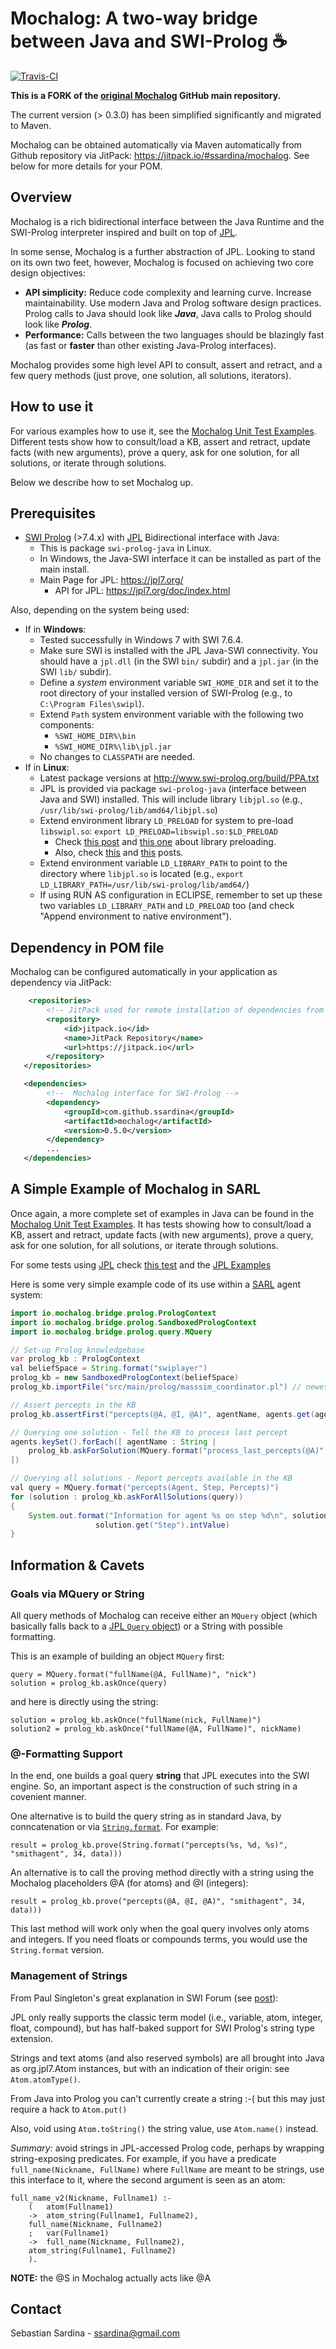  # Mochalog: A two-way bridge between Java and SWI-Prolog :coffee:

[![Travis-CI](https://img.shields.io/travis/mochalog/mochalog.svg)](https://travis-ci.org/ssardina/mochalog/builds)

**This is a FORK of the [original Mochalog](https://github.com/mochalog/mochalog) GitHub main repository.**

The current version (> 0.3.0) has been simplified significantly and migrated to Maven. 

Mochalog can be obtained automatically via Maven automatically from Github repository via JitPack: <https://jitpack.io/#ssardina/mochalog>. See below for more details for your POM.


## Overview

Mochalog is a rich bidirectional interface between the Java Runtime and the SWI-Prolog interpreter inspired and built on top of [JPL](http://jpl7.org/). 

In some sense, Mochalog is a further abstraction of JPL. Looking to stand on its own two feet, however, Mochalog is focused on achieving two core design objectives:

* **API simplicity:** Reduce code complexity and learning curve. Increase maintainability. Use modern Java and Prolog software design practices. Prolog calls to Java should look like ***Java***, Java calls to Prolog should look like ***Prolog***.
* **Performance:** Calls between the two languages should be blazingly fast (as fast or **faster** than other existing Java-Prolog interfaces).

Mochalog provides some high level API to consult, assert and retract, and a few query methods (just prove, one solution, all solutions, iterators). 

## How to use it

For various examples how to use it, see the [Mochalog Unit Test Examples](src/test/java/io/mochalog/bridge/MochaTest.java). Different tests show how to consult/load a KB, assert and retract, update facts (with new arguments), prove a query, ask for one solution, for all solutions, or iterate through solutions. 

Below we describe how to set Mochalog up.

## Prerequisites

* [SWI Prolog](http://www.swi-prolog.org/) (>7.4.x) with [JPL](http://www.swi-prolog.org/pldoc/doc_for?object=section(%27packages/jpl.html%27)) Bidirectional interface with Java:
	* This is package `swi-prolog-java` in Linux.
	* In Windows, the Java-SWI interface it can be installed as part of the main install.
	* Main Page for JPL: https://jpl7.org/ 
	    * API for JPL: https://jpl7.org/doc/index.html

Also, depending on the system being used:

* If in **Windows**:
	* Tested successfully in Windows 7 with SWI 7.6.4.
	* Make sure SWI is installed with the JPL Java-SWI connectivity. You should have a `jpl.dll` (in the SWI `bin/` subdir) and a `jpl.jar` (in the SWI `lib/` subdir).
	* Define a _system_ environment variable `SWI_HOME_DIR` and set it to the root directory of your installed version of SWI-Prolog (e.g., to `C:\Program Files\swipl`).
	* Extend `Path` system environment variable with the following two components:
		* `%SWI_HOME_DIR%\bin`
		* `%SWI_HOME_DIR%\lib\jpl.jar`
	* No changes to `CLASSPATH` are needed.
* If in **Linux**:
	* Latest package versions at <http://www.swi-prolog.org/build/PPA.txt> 
	* JPL is provided via package `swi-prolog-java` (interface between Java and SWI) installed. This will include library `libjpl.so` (e.g., `/usr/lib/swi-prolog/lib/amd64/libjpl.so`)
	* Extend environment library `LD_PRELOAD` for system to pre-load `libswipl.so`: `export LD_PRELOAD=libswipl.so:$LD_PRELOAD`
		* Check [this post](https://answers.ros.org/question/132411/unable-to-load-existing-owl-in-semantic-map-editor/) and [this one](https://blog.cryptomilk.org/2014/07/21/what-is-preloading/) about library preloading.
		* Also, check [this](https://bugs.debian.org/cgi-bin/bugreport.cgi?bug=690734) and [this](https://github.com/yuce/pyswip/issues/10) posts.
	* Extend environment variable `LD_LIBRARY_PATH`  to point to the directory where `libjpl.so` is located (e.g., `export LD_LIBRARY_PATH=/usr/lib/swi-prolog/lib/amd64/`)
	* If using RUN AS configuration in ECLIPSE, remember to set up these two variables `LD_LIBRARY_PATH` and `LD_PRELOAD` too (and check "Append environment to native environment").


## Dependency in POM file

Mochalog can be configured automatically in your application as dependency via JitPack:

```xml
    <repositories>
        <!-- JitPack used for remote installation of dependencies from Github and Bitbucket -->
        <repository>
            <id>jitpack.io</id>
            <name>JitPack Repository</name>
            <url>https://jitpack.io</url>
        </repository>
   </repositories>

   <dependencies>
        <!--  Mochalog interface for SWI-Prolog -->
        <dependency>
            <groupId>com.github.ssardina</groupId>
            <artifactId>mochalog</artifactId>
            <version>0.5.0</version>
        </dependency>
        ...
   </dependencies>
```

## A Simple Example of Mochalog in SARL

Once again, a more complete set of examples in Java can be found in the [Mochalog Unit Test Examples](src/test/java/io/mochalog/bridge/MochaTest.java). It has tests showing how to consult/load a KB, assert and retract, update facts (with new arguments), prove a query, ask for one solution, for all solutions, or iterate through solutions. 

For some tests using [JPL](https://jpl7.org/) check [this test](https://github.com/ssardina/mochalog/blob/master/src/test/java/io/mochalog/bridge/JPLTest.java) and the [JPL Examples](https://github.com/SWI-Prolog/packages-jpl/tree/master/examples) 


Here is some very simple example code of its use within a [SARL](http://www.sarl.io/) agent system:

```java
import io.mochalog.bridge.prolog.PrologContext
import io.mochalog.bridge.prolog.SandboxedPrologContext
import io.mochalog.bridge.prolog.query.MQuery

// Set-up Prolog knowledgebase
var prolog_kb : PrologContext
val beliefSpace = String.format("swiplayer")
prolog_kb = new SandboxedPrologContext(beliefSpace)
prolog_kb.importFile("src/main/prolog/masssim_coordinator.pl") // newest version

// Assert percepts in the KB
prolog_kb.assertFirst("percepts(@A, @I, @A)", agentName, agents.get(agentName).step, percepts.toString)

// Querying one solution - Tell the KB to process last percept
agents.keySet().forEach([ agentName : String |
	prolog_kb.askForSolution(MQuery.format("process_last_percepts(@A)", agentName))
])

// Querying all solutions - Report percepts available in the KB
val query = MQuery.format("percepts(Agent, Step, Percepts)")
for (solution : prolog_kb.askForAllSolutions(query))
{
	System.out.format("Information for agent %s on step %d\n", solution.get("Agent").toString(),  
                   solution.get("Step").intValue)
}
```    

## Information & Cavets

### Goals via MQuery or String

All query methods of Mochalog can receive either an `MQuery` object (which basically falls back to a [JPL `Query` object](https://jpl7.org/doc/org/jpl7/Query.html)) or a String with possible formatting.

This is an example of building an object `MQuery` first:

```
query = MQuery.format("fullName(@A, FullName)", "nick")
solution = prolog_kb.askOnce(query)
```

and here is directly using the string:

```
solution = prolog_kb.askOnce("fullName(nick, FullName)")
solution2 = prolog_kb.askOnce("fullName(@A, FullName)", nickName)
```

### @-Formatting Support

In the end, one builds a goal query **string** that JPL executes into the SWI engine. So, an important aspect is the construction of such string in a covenient manner.

One alternative is to build the query string as in standard Java, by conncatenation or via [`String.format`](https://dzone.com/articles/java-string-format-examples). For example:

```
result = prolog_kb.prove(String.format("percepts(%s, %d, %s)", "smithagent", 34, data)))
```

An alternative is to call the proving method directly with a string using the Mochalog placeholders @A (for atoms) and @I (integers):

```
result = prolog_kb.prove("percepts(@A, @I, @A)", "smithagent", 34, data)))
```
This last method will work only when the goal query involves only atoms and integers. If you need floats or compounds terms, you would use the `String.format` version. 


### Management of Strings

From Paul Singleton's great explanation in SWI Forum (see [post](http://www.swi-prolog.org/forum?place=msg%2Fswi-prolog%2Ff8tWomPpSyM%2FiAlKViiTCAAJ)): 

JPL only really supports the classic term model (i.e., variable, atom, integer, float, compound), but has half-baked support for SWI Prolog's string type extension.

Strings and text atoms (and also reserved symbols) are all brought into Java as org.jpl7.Atom instances, but with an indication of their origin: see `Atom.atomType()`.

From Java into Prolog you can't currently create a string :-( but this may just require a hack to `Atom.put()`

Also, void using `Atom.toString()` the string value, use `Atom.name()` instead.

_Summary:_ avoid strings in JPL-accessed Prolog code, perhaps by wrapping string-exposing predicates.
For example, if you have a predicate `full_name(Nickname, FullName)` where `FullName` are meant to be strings, use this interface to it, where the second argument is seen as an atom:

	full_name_v2(Nickname, Fullname1) :-
	    (   atom(Fullname1)
	    ->  atom_string(Fullname1, Fullname2),
		full_name(Nickname, Fullname2)
	    ;   var(Fullname1)
	    ->  full_name(Nickname, Fullname2),
		atom_string(Fullname1, Fullname2)
	    ).


**NOTE:** the @S in Mochalog actually acts like @A

        
                
## Contact

Sebastian Sardina - ssardina@gmail.com
